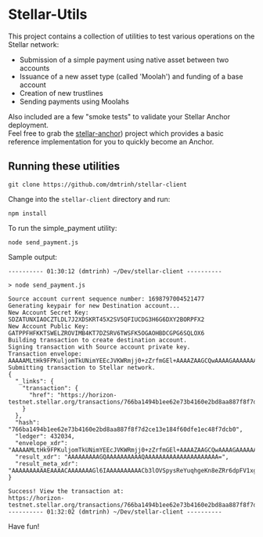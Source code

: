 # Stellar-Utils
This project contains a collection of utilities to test various operations on the Stellar network:
* Submission of a simple payment using native asset between two accounts
* Issuance of a new asset type (called 'Moolah') and funding of a base account
* Creation of new trustlines
* Sending payments using Moolahs

Also included are a few "smoke tests" to validate your Stellar Anchor deployment.  
Feel free to grab the [stellar-anchor](https://github.com/dmtrinh/stellar-anchor))
project which provides a basic reference implementation for you to quickly become an Anchor.

## Running these utilities
```
git clone https://github.com/dmtrinh/stellar-client
```
Change into the `stellar-client` directory and run:
```
npm install
```
To run the simple_payment utility:
```
node send_payment.js
```
Sample output:
```
---------- 01:30:12 (dmtrinh) ~/Dev/stellar-client ----------

> node send_payment.js

Source account current sequence number: 1698797004521477
Generating keypair for new Destination account...
New Account Secret Key: SDZATUNXIAOCZTLDL7J2XDSKRT45X2SV5QFIUCDG3H6G6DXY2BORPFX2
New Account Public Key: GATPPFHFKKTSWELZROVIMB4KT7DZSRV6TWSFK5OGAOHBDCGPG6SQLOX6
Building transaction to create destination account.
Signing transaction with Source account private key.
Transaction envelope:
AAAAAMLtHk9FPKuljomTkUNimYEEcJVKWRmjj0+zZrfmGEl+AAAAZAAGCQwAAAAGAAAAAAAAAAAAAAABAAAAAAAAAAAAAAAAJveU5VKnKxF5i6qGB4qfx5lGvp2kVXXGA44RiM83pQUAAAAADuaygAAAAAAAAAAB5hhJfgAAAEA57i3OXoJK05vajBJCBRu+QTfv0yIaMONDyx464EpYa1h9uBrFwhAyZz9EhbfPwPA8HUUaN5Uvak44HPrhm54K
Submitting transaction to Stellar network.
{
  "_links": {
    "transaction": {
      "href": "https://horizon-testnet.stellar.org/transactions/766ba1494b1ee62e73b4160e2bd8aa887f8f7d2ce13e184f60dfe1ec48f7dcb0"
    }
  },
  "hash": "766ba1494b1ee62e73b4160e2bd8aa887f8f7d2ce13e184f60dfe1ec48f7dcb0",
  "ledger": 432034,
  "envelope_xdr": "AAAAAMLtHk9FPKuljomTkUNimYEEcJVKWRmjj0+zZrfmGEl+AAAAZAAGCQwAAAAGAAAAAAAAAAAAAAABAAAAAAAAAAAAAAAAJveU5VKnKxF5i6qGB4qfx5lGvp2kVXXGA44RiM83pQUAAAAADuaygAAAAAAAAAAB5hhJfgAAAEA57i3OXoJK05vajBJCBRu+QTfv0yIaMONDyx464EpYa1h9uBrFwhAyZz9EhbfPwPA8HUUaN5Uvak44HPrhm54K",
  "result_xdr": "AAAAAAAAAGQAAAAAAAAAAQAAAAAAAAAAAAAAAAAAAAA=",
  "result_meta_xdr": "AAAAAAAAAAEAAAACAAAAAAAGl6IAAAAAAAAAACb3lOVSpysReYuqhgeKn8eZRr6dpFV1xgOOEYjPN6UFAAAAAA7msoAABpeiAAAAAAAAAAAAAAAAAAAAAAAAAAABAAAAAAAAAAAAAAAAAAAAAAAAAQAGl6IAAAAAAAAAAMLtHk9FPKuljomTkUNimYEEcJVKWRmjj0+zZrfmGEl+AAAAFrSlGagABgkMAAAABgAAAAAAAAAAAAAAAAAAAAABAAAAAAAAAAAAAAAAAAAA"
}

Success! View the transaction at: 
https://horizon-testnet.stellar.org/transactions/766ba1494b1ee62e73b4160e2bd8aa887f8f7d2ce13e184f60dfe1ec48f7dcb0
---------- 01:32:02 (dmtrinh) ~/Dev/stellar-client ----------
```
Have fun!
